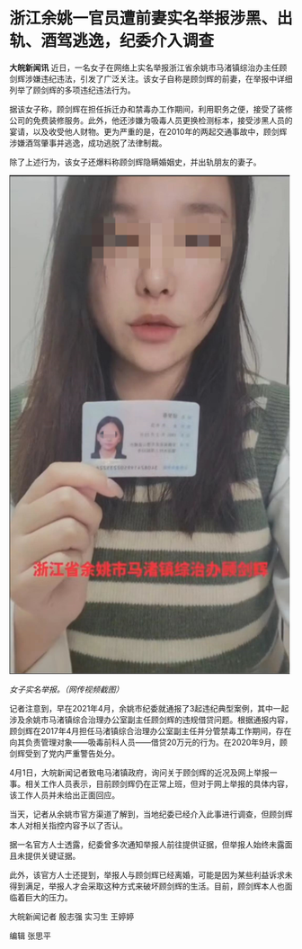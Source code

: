 # 浙江余姚一官员遭前妻实名举报涉黑、出轨、酒驾逃逸，纪委介入调查

**大皖新闻讯**
近日，一名女子在网络上实名举报浙江省余姚市马渚镇综治办主任顾剑辉涉嫌违纪违法，引发了广泛关注。该女子自称是顾剑辉的前妻，在举报中详细列举了顾剑辉的多项违纪违法行为。

据该女子称，顾剑辉在担任拆迁办和禁毒办工作期间，利用职务之便，接受了装修公司的免费装修服务。此外，他还涉嫌为吸毒人员更换检测标本，接受涉黑人员的宴请，以及收受他人财物。更为严重的是，在2010年的两起交通事故中，顾剑辉涉嫌酒驾肇事并逃逸，成功逃脱了法律制裁。

除了上述行为，该女子还爆料称顾剑辉隐瞒婚姻史，并出轨朋友的妻子。

![f9713a76336d4eb3a8eb4ac3e775d03e.jpg](https://raw.githubusercontent.com/qqhsx/qqnews_image/main/2024/04/01/浙江余姚一官员遭前妻实名举报涉黑、出轨、酒驾逃逸，纪委介入调查/f9713a76336d4eb3a8eb4ac3e775d03e.jpg)

_女子实名举报。（网传视频截图）_

记者注意到，早在2021年4月，余姚市纪委就通报了3起违纪典型案例，其中一起涉及余姚市马渚镇综合治理办公室副主任顾剑辉的违规借贷问题。根据通报内容，顾剑辉在2017年4月担任马渚镇综合治理办公室副主任并分管禁毒工作期间，存在向其负责管理对象——吸毒前科人员——借贷20万元的行为。在2020年9月，顾剑辉受到了党内严重警告处分。

4月1日，大皖新闻记者致电马渚镇政府，询问关于顾剑辉的近况及网上举报一事。相关工作人员表示，目前顾剑辉仍在正常上班，但对于网上举报的具体内容，该工作人员并未给出正面回应。

当天，记者从余姚市官方渠道了解到，当地纪委已经介入此事进行调查，但顾剑辉本人对相关指控内容予以了否认。

据一名官方人士透露，纪委曾多次通知举报人前往提供证据，但举报人始终未露面且未提供关键证据。

此外，该官方人士还提到，举报人与顾剑辉已经离婚，可能是因为某些利益诉求未得到满足，举报人才会采取这种方式来破坏顾剑辉的生活。目前，顾剑辉本人也面临着巨大的压力。

大皖新闻记者 殷志强 实习生 王婷婷

编辑 张思平

